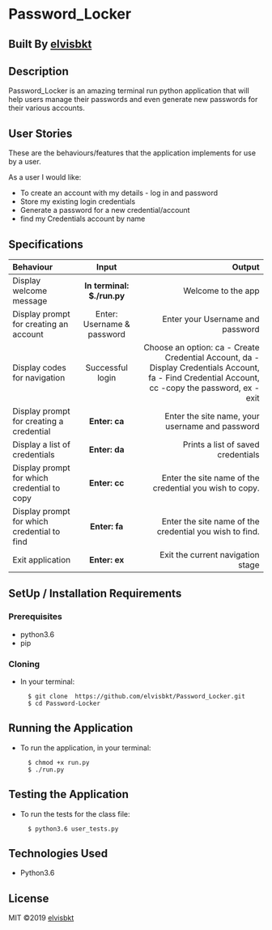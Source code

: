# Password_Locker

## Built By [elvisbkt](https://github.com/elvisbkt/)

## Description
Password_Locker is an amazing terminal run python application that will help users manage their passwords and even generate new passwords for their various accounts.

## User Stories
These are the behaviours/features that the application implements for use by a user.

As a user I would like:
* To create an account with my details - log in and password
* Store my existing login credentials
* Generate a password for a new credential/account
* find my Credentials account by name

## Specifications
| Behaviour | Input | Output |
| :---------------- | :---------------: | ------------------: |
| Display welcome message | **In terminal: $./run.py** | Welcome to the app |
| Display prompt for creating an account | Enter: Username & password | Enter your Username and password |
| Display codes for navigation | Successful login | Choose an option: ca - Create Credential Account, da - Display Credentials Account, fa - Find Credential Account, cc -copy the password, ex - exit | 
| Display prompt for creating a credential | **Enter: ca** | Enter the site name, your username and password |
| Display a list of credentials | **Enter: da** | Prints a list of saved credentials |
| Display prompt for which credential to copy | **Enter: cc** | Enter the site name of the credential you wish to copy. |
| Display prompt for which credential to find | **Enter: fa** | Enter the site name of the credential you wish to find. | 
| Exit application | **Enter: ex** | Exit the current navigation stage |

## SetUp / Installation Requirements
### Prerequisites
* python3.6
* pip


### Cloning
* In your terminal:
        
        $ git clone  https://github.com/elvisbkt/Password_Locker.git
        $ cd Password-Locker

## Running the Application
* To run the application, in your terminal:

        $ chmod +x run.py
        $ ./run.py
        
## Testing the Application
* To run the tests for the class file:

        $ python3.6 user_tests.py
        
## Technologies Used
* Python3.6

## License
MIT &copy;2019 [elvisbkt](https://github.com/elvisbkt/Password_Locker/blob/master/LICENSE)

